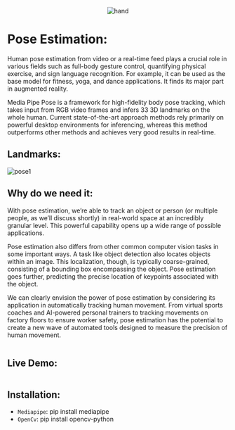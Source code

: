 <p align = 'center'>
<img src ='https://miro.medium.com/max/1400/1*URFitbiuBPBDTOYj8HPopg.png' alt ='hand' div = 'center'>
</p>

# Pose Estimation:

Human pose estimation from video or a real-time feed plays a crucial role in various fields such as full-body gesture control, quantifying physical exercise, and sign language recognition. For example, it can be used as the base model for fitness, yoga, and dance applications. It finds its major part in augmented reality.

Media Pipe Pose is a framework for high-fidelity body pose tracking, which takes input from RGB video frames and infers 33 3D landmarks on the whole human. Current state-of-the-art approach methods rely primarily on powerful desktop environments for inferencing, whereas this method outperforms other methods and achieves very good results in real-time.
##  Landmarks:




<img src ='https://editor.analyticsvidhya.com/uploads/11272Screenshot%202021-05-17%20125928.png' alt ='pose1' class = 'center'>


## Why do we need it:

With pose estimation, we’re able to track an object or person (or multiple people, as we’ll discuss shortly) in real-world space at an incredibly granular level. This powerful capability opens up a wide range of possible applications.

Pose estimation also differs from other common computer vision tasks in some important ways. A task like object detection also locates objects within an image. This localization, though, is typically coarse-grained, consisting of a bounding box encompassing the object. Pose estimation goes further, predicting the precise location of keypoints associated with the object.

We can clearly envision the power of pose estimation by considering its application in automatically tracking human movement. From virtual sports coaches and AI-powered personal trainers to tracking movements on factory floors to ensure worker safety, pose estimation has the potential to create a new wave of automated tools designed to measure the precision of human movement.

<p align = 'center'>
<img src ='https://miro.medium.com/max/1400/1*q8Bq1q0tb0BSCaVmcHygFw.png' alt ='' class = 'center'>
</p>

## Live Demo:

![]()



## Installation:
-  `Mediapipe`: pip install mediapipe
- `OpenCv`: pip install opencv-python

